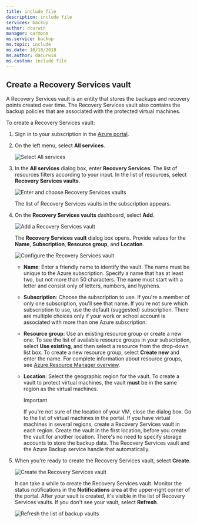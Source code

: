 ```yaml
---
title: include file
description: include file
services: backup
author: dcurwin
manager: carmonm
ms.service: backup
ms.topic: include
ms.date: 10/18/2018
ms.author: dacurwin
ms.custom: include file
---
```


## Create a Recovery Services vault

A Recovery Services vault is an entity that stores the backups and recovery points created over time. The Recovery Services vault also contains the backup policies that are associated with the protected virtual machines.

To create a Recovery Services vault:

1. Sign in to your subscription in the [Azure portal](https://portal.azure.com/).

2. On the left menu, select **All services**.

    ![Select All services](./media/backup-create-rs-vault/click-all-services.png)

3. In the **All services** dialog box, enter **Recovery Services**. The list of resources filters according to your input. In the list of resources, select **Recovery Services vaults**.

    ![Enter and choose Recovery Services vaults](./media/backup-create-rs-vault/all-services.png)

    The list of Recovery Services vaults in the subscription appears.

4. On the **Recovery Services vaults** dashboard, select **Add**.

    ![Add a Recovery Services vault](./media/backup-create-rs-vault/add-button-create-vault.png)

    The **Recovery Services vault** dialog box opens. Provide values for the **Name**, **Subscription**, **Resource group**, and **Location**.

    ![Configure the Recovery Services vault](./media/backup-create-rs-vault/create-new-vault-dialog.png)

   - **Name**: Enter a friendly name to identify the vault. The name must be unique to the Azure subscription. Specify a name that has at least two, but not more than 50 characters. The name must start with a letter and consist only of letters, numbers, and hyphens.
   - **Subscription**: Choose the subscription to use. If you're a member of only one subscription, you'll see that name. If you're not sure which subscription to use, use the default (suggested) subscription. There are multiple choices only if your work or school account is associated with more than one Azure subscription.
   - **Resource group**: Use an existing resource group or create a new one. To see the list of available resource groups in your subscription, select **Use existing**, and then select a resource from the drop-down list box. To create a new resource group, select **Create new** and enter the name. For complete information about resource groups, see [Azure Resource Manager overview](../articles/azure-resource-manager/management/overview.md).
   - **Location**: Select the geographic region for the vault. To create a vault to protect virtual machines, the vault **must** be in the same region as the virtual machines.

      > [!IMPORTANT]
      > If you're not sure of the location of your VM, close the dialog box. Go to the list of virtual machines in the portal. If you have virtual machines in several regions, create a Recovery Services vault in each region. Create the vault in the first location, before you create the vault for another location. There's no need to specify storage accounts to store the backup data. The Recovery Services vault and the Azure Backup service handle that automatically.
      >
      >

5. When you're ready to create the Recovery Services vault, select **Create**.

    ![Create the Recovery Services vault](./media/backup-create-rs-vault/click-create-button.png)

    It can take a while to create the Recovery Services vault. Monitor the status notifications in the **Notifications** area at the upper-right corner of the portal. After your vault is created, it's visible in the list of Recovery Services vaults. If you don't see your vault, select **Refresh**.

     ![Refresh the list of backup vaults](./media/backup-create-rs-vault/refresh-button.png)
